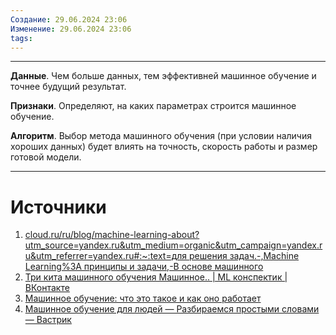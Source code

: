 ```yaml
---
Создание: 29.06.2024 23:06
Изменение: 29.06.2024 23:06
tags:
---
```

***

**Данные**. Чем больше данных, тем эффективней машинное обучение и точнее будущий результат.

**Признаки**. Определяют, на каких параметрах строится машинное обучение.

**Алгоритм**. Выбор метода машинного обучения (при условии наличия хороших данных) будет влиять на точность, скорость работы и размер готовой модели.

***

# Источники
1. [cloud.ru/ru/blog/machine-learning-about?utm\_source=yandex.ru&utm\_medium=organic&utm\_campaign=yandex.ru&utm\_referrer=yandex.ru#:\~:text=для решения задач.-,Machine Learning%3A принципы и задачи,-В основе машинного](https://cloud.ru/ru/blog/machine-learning-about?utm_source=yandex.ru&utm_medium=organic&utm_campaign=yandex.ru&utm_referrer=yandex.ru#:~:text=%D0%B4%D0%BB%D1%8F%20%D1%80%D0%B5%D1%88%D0%B5%D0%BD%D0%B8%D1%8F%20%D0%B7%D0%B0%D0%B4%D0%B0%D1%87.-,Machine%20Learning%3A%20%D0%BF%D1%80%D0%B8%D0%BD%D1%86%D0%B8%D0%BF%D1%8B%20%D0%B8%20%D0%B7%D0%B0%D0%B4%D0%B0%D1%87%D0%B8,-%D0%92%20%D0%BE%D1%81%D0%BD%D0%BE%D0%B2%D0%B5%20%D0%BC%D0%B0%D1%88%D0%B8%D0%BD%D0%BD%D0%BE%D0%B3%D0%BE)
2. [Три кита машинного обучения Машинное.. | ML конспектик | ВКонтакте](https://vk.com/wall-218234948_4)
3. [Машинное обучение: что это такое и как оно работает](https://proglib.io/p/mashinnoe-obuchenie-chto-eto-takoe-i-kak-ono-rabotaet-2023-12-04)
4. [Машинное обучение для людей — Разбираемся простыми словами — Вастрик](https://vas3k.blog/blog/machine_learning/?ref=vc.ru#tri-sostavliaiushchie-obucheni:~:text=%D0%A2%D1%80%D0%B8%20%D1%81%D0%BE%D1%81%D1%82%D0%B0%D0%B2%D0%BB%D1%8F%D1%8E%D1%89%D0%B8%D0%B5%20%D0%BE%D0%B1%D1%83%D1%87%D0%B5%D0%BD%D0%B8%D1%8F)


